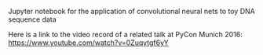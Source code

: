 Jupyter notebook for the application of convolutional neural nets to toy DNA sequence data

Here is a link to the video record of a related talk at PyCon Munich 2016: https://www.youtube.com/watch?v=0Zuqytgf6yY
